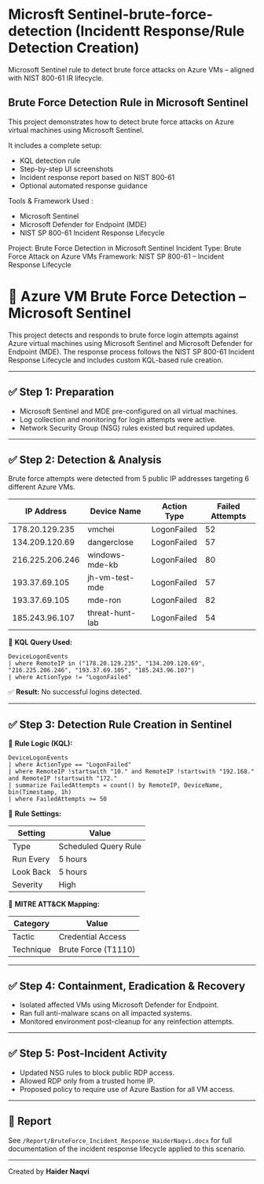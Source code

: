 #  Microsft Sentinel-brute-force-detection (Incidentt Response/Rule Detection Creation)
Microsoft Sentinel rule to detect brute force attacks on Azure VMs – aligned with NIST 800-61 IR lifecycle.


## Brute Force Detection Rule in Microsoft Sentinel

This project demonstrates how to detect brute force attacks on Azure virtual machines using Microsoft Sentinel.

It includes a complete setup:
- KQL detection rule
- Step-by-step UI screenshots
- Incident response report based on NIST 800-61
- Optional automated response guidance


Tools & Framework Used :

- Microsoft Sentinel
- Microsoft Defender for Endpoint (MDE)
- NIST SP 800-61 Incident Response Lifecycle


 Project: Brute Force Detection in Microsoft Sentinel
Incident Type: Brute Force Attack on Azure VMs
Framework: NIST SP 800-61 – Incident Response Lifecycle

# 🔐 Azure VM Brute Force Detection – Microsoft Sentinel

This project detects and responds to brute force login attempts against Azure virtual machines using Microsoft Sentinel and Microsoft Defender for Endpoint (MDE). The response process follows the NIST SP 800-61 Incident Response Lifecycle and includes custom KQL-based rule creation.

---

## ✅ Step 1: Preparation

- Microsoft Sentinel and MDE pre-configured on all virtual machines.
- Log collection and monitoring for login attempts were active.
- Network Security Group (NSG) rules existed but required updates.

---

## ✅ Step 2: Detection & Analysis

Brute force attempts were detected from 5 public IP addresses targeting 6 different Azure VMs.

| IP Address         | Device Name         | Action Type   | Failed Attempts |
|--------------------|---------------------|---------------|-----------------|
| 178.20.129.235     | vmchei              | LogonFailed   | 52              |
| 134.209.120.69     | dangerclose         | LogonFailed   | 57              |
| 216.225.206.246    | windows-mde-kb      | LogonFailed   | 80              |
| 193.37.69.105      | jh-vm-test-mde      | LogonFailed   | 57              |
| 193.37.69.105      | mde-ron             | LogonFailed   | 82              |
| 185.243.96.107     | threat-hunt-lab     | LogonFailed   | 54              |

🔎 **KQL Query Used:**

```kql
DeviceLogonEvents
| where RemoteIP in ("178.20.129.235", "134.209.120.69", "216.225.206.246", "193.37.69.105", "185.243.96.107")
| where ActionType != "LogonFailed"
```

✅ **Result:** No successful logins detected.

---

## ✅ Step 3: Detection Rule Creation in Sentinel

🎯 **Rule Logic (KQL):**

```kql
DeviceLogonEvents
| where ActionType == "LogonFailed"
| where RemoteIP !startswith "10." and RemoteIP !startswith "192.168." and RemoteIP !startswith "172."
| summarize FailedAttempts = count() by RemoteIP, DeviceName, bin(Timestamp, 1h)
| where FailedAttempts >= 50
```

📌 **Rule Settings:**

| Setting              | Value                        |
|----------------------|------------------------------|
| Type                 | Scheduled Query Rule         |
| Run Every            | 5 hours                      |
| Look Back            | 5 hours                      |
| Severity             | High                         |

🎯 **MITRE ATT&CK Mapping:**

| Category   | Value                        |
|------------|------------------------------|
| Tactic     | Credential Access            |
| Technique  | Brute Force (T1110)          |

---

## ✅ Step 4: Containment, Eradication & Recovery

- Isolated affected VMs using Microsoft Defender for Endpoint.
- Ran full anti-malware scans on all impacted systems.
- Monitored environment post-cleanup for any reinfection attempts.

---

## ✅ Step 5: Post-Incident Activity

- Updated NSG rules to block public RDP access.
- Allowed RDP only from a trusted home IP.
- Proposed policy to require use of Azure Bastion for all VM access.

---

## 📄 Report

See `/Report/BruteForce_Incident_Response_HaiderNaqvi.docx` for full documentation of the incident response lifecycle applied to this scenario.

---

Created by **Haider Naqvi**
